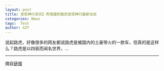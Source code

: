 ```yaml
---
layout: post
title: 发现神行资讯】奇瑞捷豹路虎发现神行最新动态
categories: News
tags:  Test
author: GZY
---
```


说起路虎，好像很多的网友都说路虎是被国内的土豪带火的一款车，但真的是这样么？路虎是以四驱而闻名世界，...

*****

摘自[链接](https://car.auto.ifeng.com/series/10556/news/)